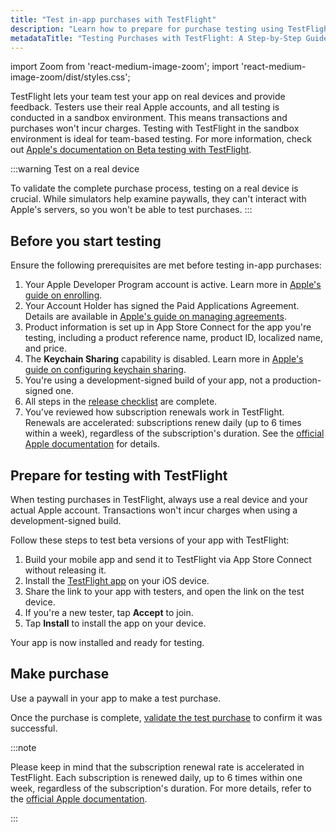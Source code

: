 ```yaml
---
title: "Test in-app purchases with TestFlight"
description: "Learn how to prepare for purchase testing using TestFlight, ensuring smooth testing processes on real devices with genuine Apple accounts. Follow this guide to seamlessly validate your app's purchase flow"
metadataTitle: "Testing Purchases with TestFlight: A Step-by-Step Guide"
---
```


import Zoom from 'react-medium-image-zoom';
import 'react-medium-image-zoom/dist/styles.css';

TestFlight lets your team test your app on real devices and provide feedback. Testers use their real Apple accounts, and all testing is conducted in a sandbox environment. This means transactions and purchases won't incur charges. Testing with TestFlight in the sandbox environment is ideal for team-based testing. For more information, check out [Apple's documentation on Beta testing with TestFlight](https://developer.apple.com/testflight/).

:::warning
Test on a real device

To validate the complete purchase process, testing on a real device is crucial. While simulators help examine paywalls, they can't interact with Apple's servers, so you won't be able to test purchases.
:::

## Before you start testing

Ensure the following prerequisites are met before testing in-app purchases:

1. Your Apple Developer Program account is active. Learn more in [Apple's guide on enrolling](https://developer.apple.com/programs/enroll).
2. Your Account Holder has signed the Paid Applications Agreement. Details are available in [Apple's guide on managing agreements](https://developer.apple.com/help/app-store-connect/manage-agreements/sign-and-update-agreements).
3. Product information is set up in App Store Connect for the app you're testing, including a product reference name, product ID, localized name, and price.
4. The **Keychain Sharing** capability is disabled. Learn more in [Apple's guide on configuring keychain sharing](https://developer.apple.com/documentation/xcode/configuring-keychain-sharing).
5. You're using a development-signed build of your app, not a production-signed one.
6. All steps in the [release checklist](release-checklist) are complete.
7. You’ve reviewed how subscription renewals work in TestFlight. Renewals are accelerated: subscriptions renew daily (up to 6 times within a week), regardless of the subscription's duration. See the [official Apple documentation](https://developer.apple.com/help/app-store-connect/test-a-beta-version/subscription-renewal-rate-in-testflight) for details.

## Prepare for testing with TestFlight

When testing purchases in TestFlight, always use a real device and your actual Apple account. Transactions won't incur charges when using a development-signed build.

Follow these steps to test beta versions of your app with TestFlight:

1. Build your mobile app and send it to TestFlight via App Store Connect without releasing it.
2. Install the [TestFlight app](https://itunes.apple.com/us/app/testflight/id899247664?mt=8) on your iOS device.
3. Share the link to your app with testers, and open the link on the test device.
4. If you're a new tester, tap **Accept** to join.
5. Tap **Install** to install the app on your device.

Your app is now installed and ready for testing.

## Make purchase

Use a paywall in your app to make a test purchase.

Once the purchase is complete, [validate the test purchase](validate-test-purchases) to confirm it was successful.

:::note

Please keep in mind that the subscription renewal rate is accelerated in TestFlight. Each subscription is renewed daily, up to 6 times within one week, regardless of the subscription's duration. For more details, refer to the [official Apple documentation](https://developer.apple.com/help/app-store-connect/test-a-beta-version/subscription-renewal-rate-in-testflight).

:::